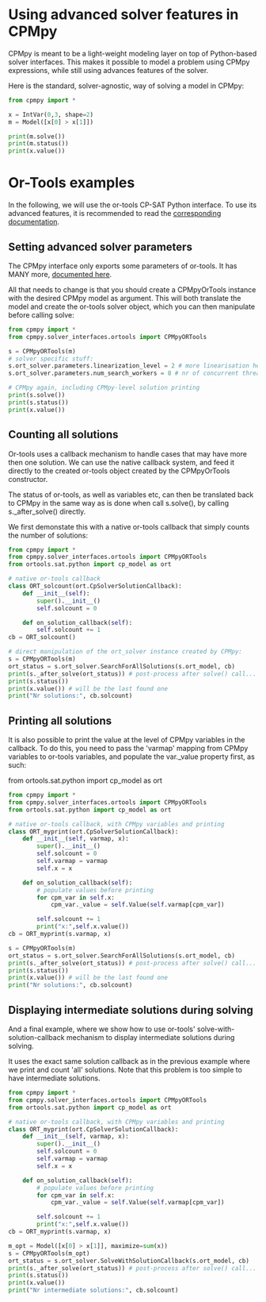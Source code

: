 # Using advanced solver features in CPMpy

CPMpy is meant to be a light-weight modeling layer on top of Python-based solver interfaces. This makes it possible to model a problem using CPMpy expressions, while still using advances features of the solver.

Here is the standard, solver-agnostic, way of solving a model in CPMpy:

```python
from cpmpy import *

x = IntVar(0,3, shape=2)
m = Model([x[0] > x[1]])

print(m.solve())
print(m.status())
print(x.value())
```

# Or-Tools examples
In the following, we will use the or-tools CP-SAT Python interface. To use its advanced features, it is recommended to read the [corresponding documentation](https://developers.google.com/optimization/reference/python/sat/python/cp_model).

## Setting advanced solver parameters
The CPMpy interface only exports some parameters of or-tools. It has MANY more, [documented here](https://github.com/google/or-tools/blob/stable/ortools/sat/sat_parameters.proto]).

All that needs to change is that you should create a CPMpyOrTools instance with the desired CPMpy model as argument. This will both translate the model and create the or-tools solver object, which you can then manipulate before calling solve:

```python
from cpmpy import *
from cpmpy.solver_interfaces.ortools import CPMpyORTools

s = CPMpyORTools(m)
# solver specific stuff:
s.ort_solver.parameters.linearization_level = 2 # more linearisation heuristics
s.ort_solver.parameters.num_search_workers = 8 # nr of concurrent threads

# CPMpy again, including CPMpy-level solution printing
print(s.solve())
print(s.status())
print(x.value())
```

## Counting all solutions
Or-tools uses a callback mechanism to handle cases that may have more then one solution. We can use the native callback system, and feed it directly to the created or-tools object created by the CPMpyOrTools constructor.

The status of or-tools, as well as variables etc, can then be translated back to CPMpy in the same way as is done when call s.solve(), by calling s._after_solve() directly.

We first demonstate this with a native or-tools callback that simply counts the number of solutions:

```python
from cpmpy import *
from cpmpy.solver_interfaces.ortools import CPMpyORTools
from ortools.sat.python import cp_model as ort

# native or-tools callback
class ORT_solcount(ort.CpSolverSolutionCallback):
    def __init__(self):
        super().__init__()
        self.solcount = 0

    def on_solution_callback(self):
        self.solcount += 1
cb = ORT_solcount()

# direct manipulation of the ort_solver instance created by CPMpy:
s = CPMpyORTools(m)
ort_status = s.ort_solver.SearchForAllSolutions(s.ort_model, cb)
print(s._after_solve(ort_status)) # post-process after solve() call...
print(s.status())
print(x.value()) # will be the last found one
print("Nr solutions:", cb.solcount)
```

## Printing all solutions
It is also possible to print the value at the level of CPMpy variables in the callback. To do this, you need to pass the 'varmap' mapping from CPMpy variables to or-tools variables, and populate the var.\_value property first, as such:

from ortools.sat.python import cp_model as ort

```python
from cpmpy import *
from cpmpy.solver_interfaces.ortools import CPMpyORTools
from ortools.sat.python import cp_model as ort

# native or-tools callback, with CPMpy variables and printing
class ORT_myprint(ort.CpSolverSolutionCallback):
    def __init__(self, varmap, x):
        super().__init__()
        self.solcount = 0
        self.varmap = varmap
        self.x = x

    def on_solution_callback(self):
        # populate values before printing
        for cpm_var in self.x: 
            cpm_var._value = self.Value(self.varmap[cpm_var])

        self.solcount += 1
        print("x:",self.x.value())
cb = ORT_myprint(s.varmap, x)

s = CPMpyORTools(m)
ort_status = s.ort_solver.SearchForAllSolutions(s.ort_model, cb)
print(s._after_solve(ort_status)) # post-process after solve() call...
print(s.status())
print(x.value()) # will be the last found one
print("Nr solutions:", cb.solcount)
```

## Displaying intermediate solutions during solving
And a final example, where we show how to use or-tools' solve-with-solution-callback mechanism to display intermediate solutions during solving.

It uses the exact same solution callback as in the previous example where we print and count 'all' solutions. Note that this problem is too simple to have intermediate solutions.

```python
from cpmpy import *
from cpmpy.solver_interfaces.ortools import CPMpyORTools
from ortools.sat.python import cp_model as ort

# native or-tools callback, with CPMpy variables and printing
class ORT_myprint(ort.CpSolverSolutionCallback):
    def __init__(self, varmap, x):
        super().__init__()
        self.solcount = 0
        self.varmap = varmap
        self.x = x

    def on_solution_callback(self):
        # populate values before printing
        for cpm_var in self.x: 
            cpm_var._value = self.Value(self.varmap[cpm_var])

        self.solcount += 1
        print("x:",self.x.value())
cb = ORT_myprint(s.varmap, x)

m_opt = Model([x[0] > x[1]], maximize=sum(x))
s = CPMpyORTools(m_opt)
ort_status = s.ort_solver.SolveWithSolutionCallback(s.ort_model, cb)
print(s._after_solve(ort_status)) # post-process after solve() call...
print(s.status())
print(x.value())
print("Nr intermediate solutions:", cb.solcount)
```
